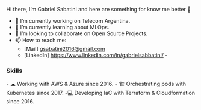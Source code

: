 Hi there, I’m Gabriel Sabatini and here are something for know me better 👋

- 🔭 I’m currently working on Telecom Argentina.
- 🌱 I’m currently learning about MLOps.
- 👯 I’m looking to collaborate on Open Source Projects.
- 📫 How to reach me: 
  - [Mail] gsabatini2016@gmail.com</li>
  - [LinkedIn] https://www.linkedin.com/in/gabrielsabbatini/ - </li>
  
<h3>Skills</h3>
- ☁  Working with AWS & Azure since 2016.
- 🏗  Orchestrating pods with Kubernetes since 2017.
-💻  Developing IaC with Terraform & Cloudformation since 2016.


